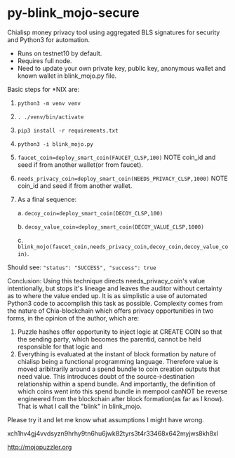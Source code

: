 # py-blink_mojo-secure
Chialisp money privacy tool using aggregated BLS signatures for security and Python3 for automation.

* Runs on testnet10 by default.
* Requires full node.
* Need to update your own private key, public key, anonymous wallet and known wallet in blink_mojo.py file.


Basic steps for *NIX are:
1. `python3 -m venv venv`
2. `. ./venv/bin/activate`
3. `pip3 install -r requirements.txt`
4. `python3 -i blink_mojo.py`
5. `faucet_coin=deploy_smart_coin(FAUCET_CLSP,100)` NOTE coin_id and seed if from another wallet(or from faucet).
6. `needs_privacy_coin=deploy_smart_coin(NEEDS_PRIVACY_CLSP,1000)` NOTE coin_id and seed if from another wallet.
7. As a final sequence:

   a. `decoy_coin=deploy_smart_coin(DECOY_CLSP,100)`
   
   b. `decoy_value_coin=deploy_smart_coin(DECOY_VALUE_CLSP,1000)`
   
   c. `blink_mojo(faucet_coin,needs_privacy_coin,decoy_coin,decoy_value_coin)`.
   
   
Should see:
`"status": "SUCCESS",
 "success": true`
 
 Conclusion: Using this technique directs needs_privacy_coin's value intentionally, but stops it's lineage and leaves the auditor without certainty as to where the value ended up. It is as simplistic a use of automated Python3 code to accomplish this task as possible. Complexity comes from the nature of Chia-blockchain which offers privacy opportunities in two forms, in the opinion of the author, which are:
1) Puzzle hashes offer opportunity to inject logic at CREATE COIN so that the sending party, which becomes the parentid, cannot be held responsible for that logic and 
2) Everything is evaluated at the instant of block formation by nature of chialisp being a functional programming language. Therefore value is moved aribitrarily around a spend bundle to coin creation outputs that need value. This introduces doubt of the source->destination relationship within a spend bundle. And importantly, the definition of which coins went into this spend bundle in mempool canNOT be reverse engineered from the blockchain after block formation(as far as I know). That is what I call the "blink" in blink_mojo.

Please try it and let me know what assumptions I might have wrong.

xch1hv4gj4vvdsyzn9hrhy9tn6hu6jwk82tyrs3t4r33468x642myjws8kh8xl

http://mojopuzzler.org
